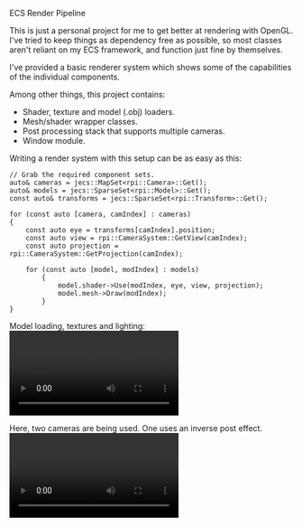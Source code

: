 ECS Render Pipeline

This is just a personal project for me to get better at rendering with OpenGL.
I've tried to keep things as dependency free as possible, so most classes aren't 
reliant on my ECS framework, and function just fine by themselves.

I've provided a basic renderer system which shows some of the capabilities of the
individual components.

Among other things, this project contains:
- Shader, texture and model (.obj) loaders.
- Mesh/shader wrapper classes.
- Post processing stack that supports multiple cameras.
- Window module.

Writing a render system with this setup can be as easy as this:

```
// Grab the required component sets.
auto& cameras = jecs::MapSet<rpi::Camera>::Get();
auto& models = jecs::SparseSet<rpi::Model>::Get();
const auto& transforms = jecs::SparseSet<rpi::Transform>::Get();

for (const auto [camera, camIndex] : cameras)
{
	const auto eye = transforms[camIndex].position;
	const auto view = rpi::CameraSystem::GetView(camIndex);
	const auto projection = rpi::CameraSystem::GetProjection(camIndex);

	for (const auto [model, modIndex] : models)
		{
			model.shader->Use(modIndex, eye, view, projection);
			model.mesh->Draw(modIndex);
		}
}
```

Model loading, textures and lighting:
![](Vids/rendering.mp4)

Here, two cameras are being used. One uses an inverse post effect.
![](Vids/stackedCameras.mp4)